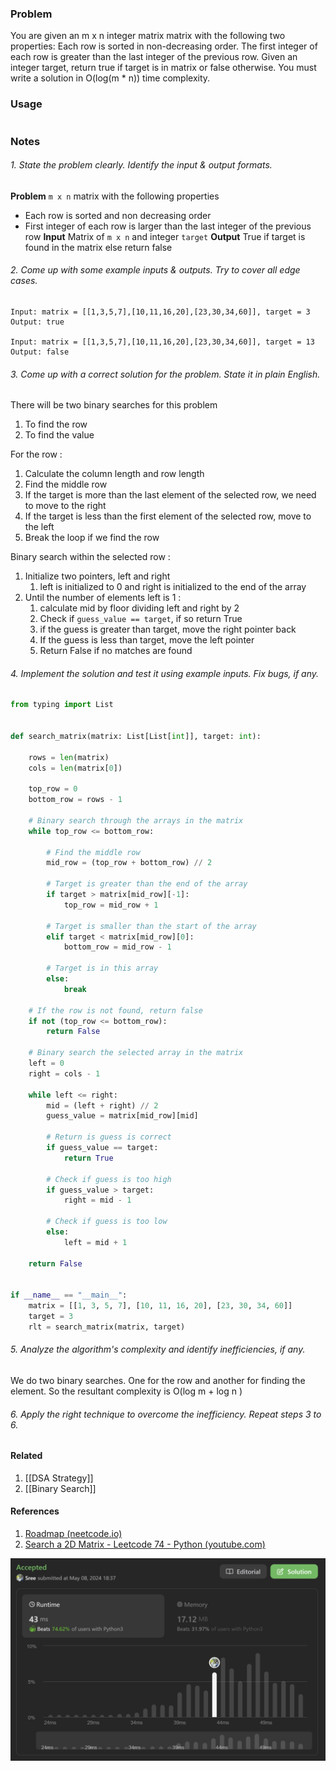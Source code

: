 
### Problem 
You are given an m x n integer matrix matrix with the following two properties:
Each row is sorted in non-decreasing order.
The first integer of each row is greater than the last integer of the previous row.
Given an integer target, return true if target is in matrix or false otherwise.
You must write a solution in O(log(m * n)) time complexity.
### Usage 

```python 
```
### Notes 
###### 1. State the problem clearly. Identify the input & output formats.
**Problem**
`m x n` matrix with the following properties
- Each row is sorted and non decreasing order 
- First integer of each row is larger than the last integer of the previous row 
**Input** 
Matrix of `m x n` and integer `target`
**Output**
True if target is found in the matrix else return false

###### 2. Come up with some example inputs & outputs. Try to cover all edge cases.
```
Input: matrix = [[1,3,5,7],[10,11,16,20],[23,30,34,60]], target = 3
Output: true

Input: matrix = [[1,3,5,7],[10,11,16,20],[23,30,34,60]], target = 13
Output: false
```
###### 3. Come up with a correct solution for the problem. State it in plain English.
There will be two binary searches for this problem 
1. To find the row 
2. To find the value 

For the row : 
1. Calculate the column length and row length 
2. Find the middle row
3. If the target is more than the last element of the selected row, we need to move to the right 
4. If the target is less than the first element of the selected row, move to the left 
5. Break the loop if we find the row

Binary search within the selected row : 
1. Initialize two pointers, left and right 
	1. left is initialized to 0 and right is initialized to the end of the array 
2. Until the number of elements left is 1 : 
	1. calculate mid by floor dividing left and right by 2 
	2. Check if `guess_value == target`, if so return True
	3. if the guess is greater than target, move the right pointer back 
	4. If the guess is less than target, move the left pointer 
	5. Return False if no matches are found 
###### 4. Implement the solution and test it using example inputs. Fix bugs, if any.
```python
from typing import List


def search_matrix(matrix: List[List[int]], target: int):

    rows = len(matrix)
    cols = len(matrix[0])

    top_row = 0
    bottom_row = rows - 1

    # Binary search through the arrays in the matrix
    while top_row <= bottom_row:

        # Find the middle row
        mid_row = (top_row + bottom_row) // 2

        # Target is greater than the end of the array
        if target > matrix[mid_row][-1]:
            top_row = mid_row + 1

        # Target is smaller than the start of the array
        elif target < matrix[mid_row][0]:
            bottom_row = mid_row - 1

        # Target is in this array
        else:
            break

    # If the row is not found, return false
    if not (top_row <= bottom_row):
        return False

    # Binary search the selected array in the matrix
    left = 0
    right = cols - 1

    while left <= right:
        mid = (left + right) // 2
        guess_value = matrix[mid_row][mid]

        # Return is guess is correct
        if guess_value == target:
            return True

        # Check if guess is too high
        if guess_value > target:
            right = mid - 1

        # Check if guess is too low
        else:
            left = mid + 1

    return False


if __name__ == "__main__":
    matrix = [[1, 3, 5, 7], [10, 11, 16, 20], [23, 30, 34, 60]]
    target = 3
    rlt = search_matrix(matrix, target)

```
###### 5. Analyze the algorithm's complexity and identify inefficiencies, if any.
We do two binary searches. One for the row and another for finding the element. So the resultant complexity is O(log m + log n )
###### 6. Apply the right technique to overcome the inefficiency. Repeat steps 3 to 6.

#### Related 
1. [[DSA Strategy]]
2. [[Binary Search]]
#### References
1. [Roadmap (neetcode.io)](https://neetcode.io/roadmap)
2. [Search a 2D Matrix - Leetcode 74 - Python (youtube.com)](https://www.youtube.com/watch?v=Ber2pi2C0j0&t=106s)

<img src="img/problem 74.png"/>

